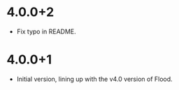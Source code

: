 # 4.0.0+2

- Fix typo in README.

# 4.0.0+1

- Initial version, lining up with the v4.0 version of Flood.
